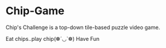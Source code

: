 # Chip-Game
Chip's Challenge is a top-down tile-based puzzle video game.

Eat chips..play chip(❁´◡`❁)
Have Fun
